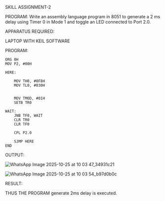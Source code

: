 SKILL ASSIGNMENT-2

PROGRAM:
Write an assembly language program in 8051 to generate a 2 ms delay using Timer 0 in Mode 1 and toggle an LED connected to Port 2.0.

APPARATUS REQUIRED:

LAPTOP WITH KEIL SOFTWARE

PROGRAM:
```
ORG 0H        
MOV P2, #00H  

HERE:  
    
    MOV TH0, #0F8H   
    MOV TL0, #030H   


    MOV TMOD, #01H   
    SETB TR0         

WAIT:  
    JNB TF0, WAIT    
    CLR TR0          
    CLR TF0          

    CPL P2.0         

    SJMP HERE
END

```
OUTPUT:

![WhatsApp Image 2025-10-25 at 10 03 47_34931c21](https://github.com/user-attachments/assets/74f11fb6-8cb4-4bf6-82f0-3c00a59cb806)

![WhatsApp Image 2025-10-25 at 10 03 54_b97d0b0c](https://github.com/user-attachments/assets/eed611e8-97a4-42e4-b233-b9f6c4817092)

RESULT:

THUS THE PROGRAM generate 2ms delay is executed.
